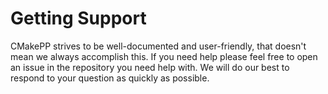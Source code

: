 # Getting Support

CMakePP strives to be well-documented and user-friendly, that doesn't mean we 
always accomplish this. If you need help please feel free to open an issue in
the repository you need help with. We will do our best to respond to your
question as quickly as possible.
